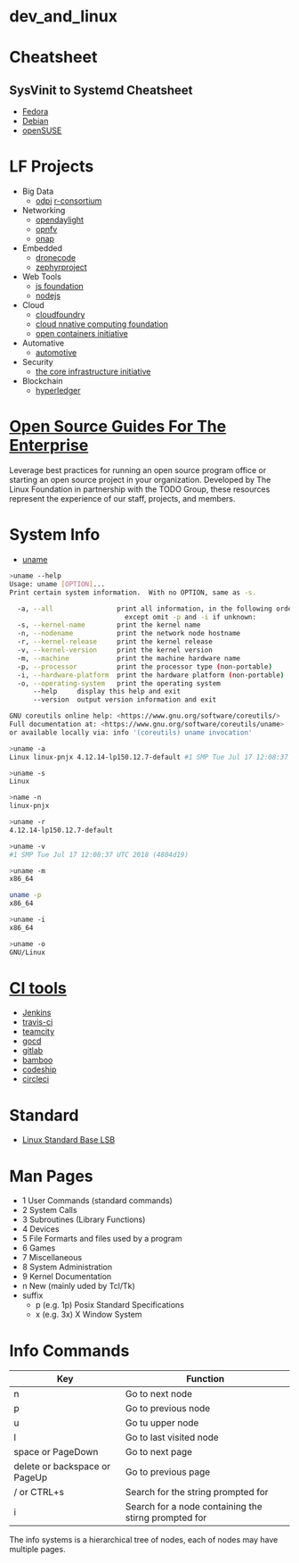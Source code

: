 # dev_and_linux

# Cheatsheet

## SysVinit to Systemd Cheatsheet
* [Fedora](https://fedoraproject.org/wiki/SysVinit_to_Systemd_Cheatsheet)
* [Debian](https://wiki.debian.org/systemd/CheatSheet)
* [openSUSE](https://en.opensuse.org/openSUSE:Cheat_sheet_13.1#Services)

# LF Projects

* Big Data 
  * [odpi](https://www.odpi.org/) [r-consortium](https://www.r-consortium.org/)
* Networking 
  * [opendaylight](https://www.opendaylight.org/) 
  * [opnfv](https://www.opnfv.org/) 
  * [onap](https://www.onap.org/)
* Embedded 
  * [dronecode](https://www.dronecode.org/) 
  * [zephyrproject](https://www.zephyrproject.org/)
* Web Tools 
  * [js foundation](https://js.foundation/)  
  * [nodejs](https://nodejs.org/en/)
* Cloud 
  * [cloudfoundry](https://www.cloudfoundry.org/) 
  * [cloud nnative computing foundation](https://www.cncf.io/) 
  * [open containers initiative](https://www.opencontainers.org/)
* Automative 
  * [automotive](https://www.automotivelinux.org/)
* Security 
  * [the core infrastructure initiative](https://www.coreinfrastructure.org/)
* Blockchain 
  * [hyperledger](https://www.hyperledger.org/)

# [Open Source Guides For The Enterprise](https://www.linuxfoundation.org/resources/open-source-guides/)
Leverage best practices for running an open source program office or starting an open source project in your organization. Developed by The Linux Foundation in partnership with the TODO Group, these resources represent the experience of our staff, projects, and members.

# System Info

* [uname](https://linux.die.net/man/1/uname)
```bash
>uname --help
Usage: uname [OPTION]...
Print certain system information.  With no OPTION, same as -s.

  -a, --all                print all information, in the following order,
                             except omit -p and -i if unknown:
  -s, --kernel-name        print the kernel name
  -n, --nodename           print the network node hostname
  -r, --kernel-release     print the kernel release
  -v, --kernel-version     print the kernel version
  -m, --machine            print the machine hardware name
  -p, --processor          print the processor type (non-portable)
  -i, --hardware-platform  print the hardware platform (non-portable)
  -o, --operating-system   print the operating system
      --help     display this help and exit
      --version  output version information and exit

GNU coreutils online help: <https://www.gnu.org/software/coreutils/>
Full documentation at: <https://www.gnu.org/software/coreutils/uname>
or available locally via: info '(coreutils) uname invocation'

```

```bash
>uname -a
Linux linux-pnjx 4.12.14-lp150.12.7-default #1 SMP Tue Jul 17 12:08:37 UTC 2018 (4804d19) x86_64 x86_64 x86_64 GNU/Linux
```

```bash
>uname -s
Linux
```

```bash
>name -n
linux-pnjx
```

```bash
>uname -r
4.12.14-lp150.12.7-default
```

```bash
>uname -v
#1 SMP Tue Jul 17 12:08:37 UTC 2018 (4804d19)
```

```bash
>uname -m
x86_64
```

```bash
uname -p
x86_64
```

```bash
>uname -i
x86_64
```
 
```bash
>uname -o
GNU/Linux
```
 


# [CI tools](https://stackify.com/top-continuous-integration-tools/?utm_referrer=https://lms.quickstart.com/custom/862395/page12873.html)
* [Jenkins](https://jenkins.io/)
* [travis-ci](https://travis-ci.org/)
* [teamcity](https://www.jetbrains.com/teamcity/)
* [gocd](https://www.gocd.org/)
* [gitlab](https://about.gitlab.com/features/gitlab-ci-cd/)
* [bamboo](https://www.atlassian.com/software/bamboo)
* [codeship](https://codeship.com/)
* [circleci](https://circleci.com/)

# Standard

* [Linux Standard Base LSB](https://wiki.linuxfoundation.org/lsb/start)

# Man Pages

* 1 User Commands (standard commands)
* 2 System Calls
* 3 Subroutines (Library Functions)
* 4 Devices
* 5 File Formarts and files used by a program
* 6 Games
* 7 Miscellaneous
* 8 System Administration
* 9 Kernel Documentation
* n New (mainly uded by Tcl/Tk)
* suffix
  * p (e.g. 1p) Posix Standard Specifications
  * x (e.g. 3x) X Window System

# Info Commands

Key | Function
------------ | -------------
n | Go to next node
p | Go to previous node
u | Go tu upper node
l | Go to last visited node
space or PageDown | Go to next page
delete or backspace or PageUp | Go to previous page
/ or CTRL+s | Search for the string prompted for
i | Search for a node containing the stirng prompted for

The info systems is a hierarchical tree of nodes, each of nodes may have multiple pages.
